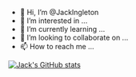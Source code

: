 - 👋 Hi, I’m @JackIngleton
- 👀 I’m interested in ...
- 🌱 I’m currently learning ...
- 💞️ I’m looking to collaborate on ...
- 📫 How to reach me ...

[![Jack's GitHub stats](https://github-readme-stats.vercel.app/api?username=jackingleton&count_private=true&show_icons=true)](https://github.com/anuraghazra/github-readme-stats)
